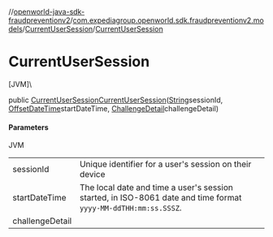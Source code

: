 //[openworld-java-sdk-fraudpreventionv2](../../../index.md)/[com.expediagroup.openworld.sdk.fraudpreventionv2.models](../index.md)/[CurrentUserSession](index.md)/[CurrentUserSession](-current-user-session.md)

# CurrentUserSession

[JVM]\

public [CurrentUserSession](index.md)[CurrentUserSession](-current-user-session.md)([String](https://docs.oracle.com/javase/8/docs/api/java/lang/String.html)sessionId, [OffsetDateTime](https://docs.oracle.com/javase/8/docs/api/java/time/OffsetDateTime.html)startDateTime, [ChallengeDetail](../-challenge-detail/index.md)challengeDetail)

#### Parameters

JVM

| | |
|---|---|
| sessionId | Unique identifier for a user's session on their device |
| startDateTime | The local date and time a user's session started, in ISO-8061 date and time format `yyyy-MM-ddTHH:mm:ss.SSSZ`. |
| challengeDetail |
